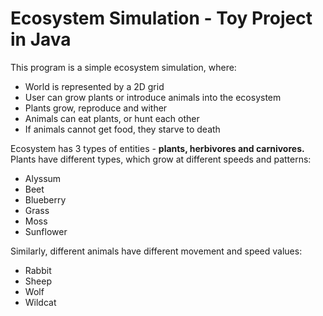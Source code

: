 # Ecosystem Simulation - Toy Project in Java
This program is a simple ecosystem simulation, where:
* World is represented by a 2D grid
* User can grow plants or introduce animals into the ecosystem
* Plants grow, reproduce and wither
* Animals can eat plants, or hunt each other
* If animals cannot get food, they starve to death
  
Ecosystem has 3 types of entities - **plants, herbivores and carnivores.**
<br/>Plants have different types, which grow at different speeds and patterns:
* Alyssum
* Beet
* Blueberry
* Grass
* Moss
* Sunflower

Similarly, different animals have different movement and speed values:
* Rabbit
* Sheep
* Wolf
* Wildcat
